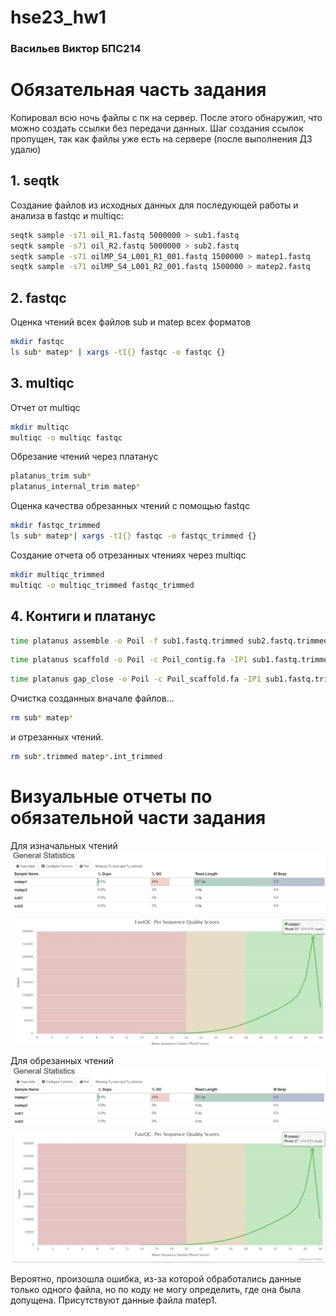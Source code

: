# hse23_hw1
### Васильев Виктор БПС214
# Обязательная часть задания
Копировал всю ночь файлы с пк на сервер. После этого обнаружил, что можно создать ссылки без передачи данных. Шаг создания ссылок пропущен, так как файлы уже есть на сервере (после выполнения ДЗ удалю)
## 1. seqtk
Создание файлов из исходных данных для последующей работы и анализа в fastqc и multiqc:
```bash
seqtk sample -s71 oil_R1.fastq 5000000 > sub1.fastq
seqtk sample -s71 oil_R2.fastq 5000000 > sub2.fastq
seqtk sample -s71 oilMP_S4_L001_R1_001.fastq 1500000 > matep1.fastq
seqtk sample -s71 oilMP_S4_L001_R2_001.fastq 1500000 > matep2.fastq
```
## 2. fastqc
Оценка чтений всех файлов sub и matep всех форматов
```bash
mkdir fastqc
ls sub* matep* | xargs -tI{} fastqc -o fastqc {}
```
## 3. multiqc
Отчет от multiqc
```bash
mkdir multiqc
multiqc -o multiqc fastqc
```
Обрезание чтений через платанус
```bash
platanus_trim sub*
platanus_internal_trim matep*
```
Оценка качества обрезанных чтений с помощью fastqc
```bash
mkdir fastqc_trimmed
ls sub* matep*| xargs -tI{} fastqc -o fastqc_trimmed {}
```
Создание отчета об отрезанных чтениях через multiqc
```bash
mkdir multiqc_trimmed
multiqc -o multiqc_trimmed fastqc_trimmed
```
## 4. Контиги и платанус
```bash
time platanus assemble -o Poil -f sub1.fastq.trimmed sub2.fastq.trimmed 2> assemble.log
```
```bash
time platanus scaffold -o Poil -c Poil_contig.fa -IP1 sub1.fastq.trimmed sub2.fastq.trimmed -OP2 matep1.fastq.int_trimmed matep2.fastq.int_trimmed 2> scaffold.log
```
```bash
time platanus gap_close -o Poil -c Poil_scaffold.fa -IP1 sub1.fastq.trimmed sub2.fastq.trimmed -OP2 matep1.fastq.int_trimmed matep2.fastq.int_trimmed 2> gapclose.log
```

Очистка созданных вначале файлов...
```bash
rm sub* matep*
```
и отрезанных чтений.
```bash
rm sub*.trimmed matep*.int_trimmed
```
# Визуальные отчеты по обязательной части задания

Для изначальных чтений 
![](https://github.com/vityavasilev/hse23_hw1/blob/main/images/genstat_full.jpg)
![](https://github.com/vityavasilev/hse23_hw1/blob/main/images/psqc_full.jpg)

Для обрезанных чтений
![](https://github.com/vityavasilev/hse23_hw1/blob/main/images/genstat_trim_idk.jpg)
![](https://github.com/vityavasilev/hse23_hw1/blob/main/images/psqc_trim.jpg)

Вероятно, произошла ошибка, из-за которой обработались данные только одного файла, но по коду не могу определить, где она была допущена. Присутствуют данные файла matep1.
